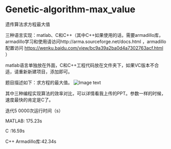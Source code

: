 # Genetic-algorithm-max_value

遗传算法求方程最大值

三种语言实现：matlab、C和C++（其中C++如果使用的话，需要armadillo库，armadillo学习和使用请访问http://arma.sourceforge.net/docs.html ，armadillo配置访问 https://wenku.baidu.com/view/bc9a39a2ba0d4a7302763acf.html ）

matlab语言单独放在外面，C和C++工程代码放在文件夹下，如果VC版本不合适，请重新新建项目，添加即可。


题目描述如下：求方程的最大值。
![Image text](https://github.com/hu5tao/Genetic-algorithm-max_value/blob/master/%E5%BE%AE%E4%BF%A1%E5%9B%BE%E7%89%87_20180731230639.png)

其中三种编程实现算法的效率对比，可以详情看我上传的PPT。参数一样的时候，速度最快的肯定是C了。
  
 迭代5 0000次运行时间（s）
 
 MATLAB: 175.23s
 
 C     :16.59s
 
 C++ Armadillo库:42.34s


  
 





